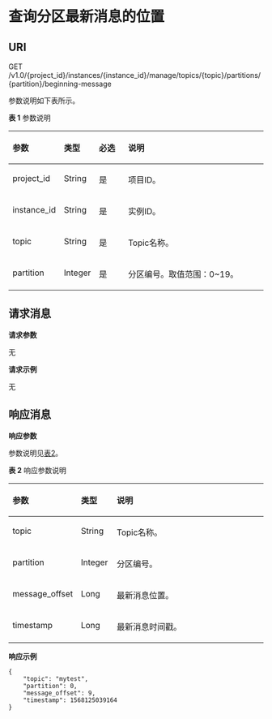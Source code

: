 # 查询分区最新消息的位置<a name="ZH-CN_TOPIC_0210486904"></a>

## URI<a name="section68052261566"></a>

GET  /v1.0/\{project\_id\}/instances/\{instance\_id\}/manage/topics/\{topic\}/partitions/\{partition\}/beginning-message

参数说明如下表所示。

**表 1**  参数说明

<a name="table14809726195612"></a>
<table><thead align="left"><tr id="row1699112264567"><th class="cellrowborder" valign="top" width="16%" id="mcps1.2.5.1.1"><p id="p159915265564"><a name="p159915265564"></a><a name="p159915265564"></a>参数</p>
</th>
<th class="cellrowborder" valign="top" width="13%" id="mcps1.2.5.1.2"><p id="p1099182695616"><a name="p1099182695616"></a><a name="p1099182695616"></a>类型</p>
</th>
<th class="cellrowborder" valign="top" width="12%" id="mcps1.2.5.1.3"><p id="p1799116264567"><a name="p1799116264567"></a><a name="p1799116264567"></a>必选</p>
</th>
<th class="cellrowborder" valign="top" width="59%" id="mcps1.2.5.1.4"><p id="p159911726175613"><a name="p159911726175613"></a><a name="p159911726175613"></a>说明</p>
</th>
</tr>
</thead>
<tbody><tr id="row1599116268562"><td class="cellrowborder" valign="top" width="16%" headers="mcps1.2.5.1.1 "><p id="p699142685618"><a name="p699142685618"></a><a name="p699142685618"></a>project_id</p>
</td>
<td class="cellrowborder" valign="top" width="13%" headers="mcps1.2.5.1.2 "><p id="p1199112685619"><a name="p1199112685619"></a><a name="p1199112685619"></a>String</p>
</td>
<td class="cellrowborder" valign="top" width="12%" headers="mcps1.2.5.1.3 "><p id="p13991726145614"><a name="p13991726145614"></a><a name="p13991726145614"></a>是</p>
</td>
<td class="cellrowborder" valign="top" width="59%" headers="mcps1.2.5.1.4 "><p id="p099142613563"><a name="p099142613563"></a><a name="p099142613563"></a>项目ID。</p>
</td>
</tr>
<tr id="row149911826165610"><td class="cellrowborder" valign="top" width="16%" headers="mcps1.2.5.1.1 "><p id="p899115260569"><a name="p899115260569"></a><a name="p899115260569"></a>instance_id</p>
</td>
<td class="cellrowborder" valign="top" width="13%" headers="mcps1.2.5.1.2 "><p id="p2099172617566"><a name="p2099172617566"></a><a name="p2099172617566"></a>String</p>
</td>
<td class="cellrowborder" valign="top" width="12%" headers="mcps1.2.5.1.3 "><p id="p19992152665610"><a name="p19992152665610"></a><a name="p19992152665610"></a>是</p>
</td>
<td class="cellrowborder" valign="top" width="59%" headers="mcps1.2.5.1.4 "><p id="p2099212269565"><a name="p2099212269565"></a><a name="p2099212269565"></a>实例ID。</p>
</td>
</tr>
<tr id="row109921426185612"><td class="cellrowborder" valign="top" width="16%" headers="mcps1.2.5.1.1 "><p id="p599262675619"><a name="p599262675619"></a><a name="p599262675619"></a>topic</p>
</td>
<td class="cellrowborder" valign="top" width="13%" headers="mcps1.2.5.1.2 "><p id="p13992182615564"><a name="p13992182615564"></a><a name="p13992182615564"></a>String</p>
</td>
<td class="cellrowborder" valign="top" width="12%" headers="mcps1.2.5.1.3 "><p id="p15992172616569"><a name="p15992172616569"></a><a name="p15992172616569"></a>是</p>
</td>
<td class="cellrowborder" valign="top" width="59%" headers="mcps1.2.5.1.4 "><p id="p19926260568"><a name="p19926260568"></a><a name="p19926260568"></a>Topic名称。</p>
</td>
</tr>
<tr id="row8992526135612"><td class="cellrowborder" valign="top" width="16%" headers="mcps1.2.5.1.1 "><p id="p4992142612569"><a name="p4992142612569"></a><a name="p4992142612569"></a>partition</p>
</td>
<td class="cellrowborder" valign="top" width="13%" headers="mcps1.2.5.1.2 "><p id="p18992626175615"><a name="p18992626175615"></a><a name="p18992626175615"></a>Integer</p>
</td>
<td class="cellrowborder" valign="top" width="12%" headers="mcps1.2.5.1.3 "><p id="p9992326165620"><a name="p9992326165620"></a><a name="p9992326165620"></a>是</p>
</td>
<td class="cellrowborder" valign="top" width="59%" headers="mcps1.2.5.1.4 "><p id="p59921626135610"><a name="p59921626135610"></a><a name="p59921626135610"></a>分区编号。取值范围：0~19。</p>
</td>
</tr>
</tbody>
</table>

## 请求消息<a name="section108074264567"></a>

**请求参数**

无

**请求示例**

无

## 响应消息<a name="section1983892635618"></a>

**响应参数**

参数说明见[表2](#table18431926175613)。

**表 2**  响应参数说明

<a name="table18431926175613"></a>
<table><thead align="left"><tr id="row599215261567"><th class="cellrowborder" valign="top" width="18.18%" id="mcps1.2.4.1.1"><p id="p18992122618563"><a name="p18992122618563"></a><a name="p18992122618563"></a>参数</p>
</th>
<th class="cellrowborder" valign="top" width="14.14%" id="mcps1.2.4.1.2"><p id="p0992126185619"><a name="p0992126185619"></a><a name="p0992126185619"></a>类型</p>
</th>
<th class="cellrowborder" valign="top" width="67.67999999999999%" id="mcps1.2.4.1.3"><p id="p3992426155613"><a name="p3992426155613"></a><a name="p3992426155613"></a>说明</p>
</th>
</tr>
</thead>
<tbody><tr id="row1499242675610"><td class="cellrowborder" valign="top" width="18.18%" headers="mcps1.2.4.1.1 "><p id="p2992122615613"><a name="p2992122615613"></a><a name="p2992122615613"></a>topic</p>
</td>
<td class="cellrowborder" valign="top" width="14.14%" headers="mcps1.2.4.1.2 "><p id="p1299282655614"><a name="p1299282655614"></a><a name="p1299282655614"></a>String</p>
</td>
<td class="cellrowborder" valign="top" width="67.67999999999999%" headers="mcps1.2.4.1.3 "><p id="p1999232635614"><a name="p1999232635614"></a><a name="p1999232635614"></a>Topic名称。</p>
</td>
</tr>
<tr id="row20992192615564"><td class="cellrowborder" valign="top" width="18.18%" headers="mcps1.2.4.1.1 "><p id="p10992122611562"><a name="p10992122611562"></a><a name="p10992122611562"></a>partition</p>
</td>
<td class="cellrowborder" valign="top" width="14.14%" headers="mcps1.2.4.1.2 "><p id="p299212268563"><a name="p299212268563"></a><a name="p299212268563"></a>Integer</p>
</td>
<td class="cellrowborder" valign="top" width="67.67999999999999%" headers="mcps1.2.4.1.3 "><p id="p18993326165620"><a name="p18993326165620"></a><a name="p18993326165620"></a>分区编号。</p>
</td>
</tr>
<tr id="row199320266562"><td class="cellrowborder" valign="top" width="18.18%" headers="mcps1.2.4.1.1 "><p id="p159931626125614"><a name="p159931626125614"></a><a name="p159931626125614"></a>message_offset</p>
</td>
<td class="cellrowborder" valign="top" width="14.14%" headers="mcps1.2.4.1.2 "><p id="p12993102665613"><a name="p12993102665613"></a><a name="p12993102665613"></a>Long</p>
</td>
<td class="cellrowborder" valign="top" width="67.67999999999999%" headers="mcps1.2.4.1.3 "><p id="p49930269566"><a name="p49930269566"></a><a name="p49930269566"></a>最新消息位置。</p>
</td>
</tr>
<tr id="row179939264563"><td class="cellrowborder" valign="top" width="18.18%" headers="mcps1.2.4.1.1 "><p id="p9993626155611"><a name="p9993626155611"></a><a name="p9993626155611"></a>timestamp</p>
</td>
<td class="cellrowborder" valign="top" width="14.14%" headers="mcps1.2.4.1.2 "><p id="p17993102618561"><a name="p17993102618561"></a><a name="p17993102618561"></a>Long</p>
</td>
<td class="cellrowborder" valign="top" width="67.67999999999999%" headers="mcps1.2.4.1.3 "><p id="p11993132614564"><a name="p11993132614564"></a><a name="p11993132614564"></a>最新消息时间戳。</p>
</td>
</tr>
</tbody>
</table>

**响应示例**

```
{
    "topic": "mytest",
    "partition": 0,
    "message_offset": 9,
    "timestamp": 1568125039164
}
```


